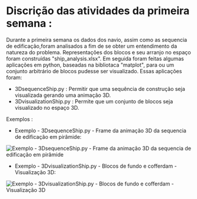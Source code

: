 # Discrição das atividades da primeira semana :

Durante a primeira semana os dados dos navio, assim como as sequencia de edificação,foram analisados a fim de se obter um entendimento da natureza do problema. Representações dos blocos e seu arranjo no espaço foram construídas "ship_analysis.xlsx".
Em seguida foram feitas algumas aplicações em python, baseadas na bibliotaca "matplot", para  ou um conjunto arbitrário de blocos pudesse ser visualizado. Essas aplicações foram:

 - 3DsequenceShip.py : Permitir que uma sequência de construção seja visualizada gerando uma animação 3D.
 - 3DvisualizationShip.py : Permite que um conjunto de blocos seja visualizado no espaço 3D.
 
  
Exemplos :

- Exemplo - 3DsequenceShip.py - Frame da animação 3D da sequencia de edificação em pirâmide:

![Exemplo - 3DsequenceShip.py - Frame da animação 3D da sequencia de edificação em pirâmide](https://github.com/Lucas-Armand/genetic-algorithm/blob/master/1%C2%BASemana/IMAGES/piramide_organization_example.png)

- Exemplo - 3DvisualizationShip.py - Blocos de fundo e cofferdam - Visualização 3D:

![Exemplo - 3DvisualizationShip.py - Blocos de fundo e cofferdam - Visualização 3D ](https://github.com/Lucas-Armand/genetic-algorithm/blob/master/1%C2%BASemana/IMAGES/baseAndCofferdam__vizualisation_example.png)
